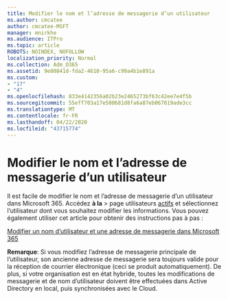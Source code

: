 ```yaml
---
title: Modifier le nom et l’adresse de messagerie d’un utilisateur
ms.author: cmcatee
author: cmcatee-MSFT
manager: mnirkhe
ms.audience: ITPro
ms.topic: article
ROBOTS: NOINDEX, NOFOLLOW
localization_priority: Normal
ms.collection: Adm_O365
ms.assetid: 9e00841d-fda2-4610-95a6-c99a4b1e891a
ms.custom:
- "17"
- "4"
ms.openlocfilehash: 833e4142356a02b23e2465273bf63c42ee7e4f5b
ms.sourcegitcommit: 55eff703a17e500681d8fa6a87eb067019ade3cc
ms.translationtype: MT
ms.contentlocale: fr-FR
ms.lasthandoff: 04/22/2020
ms.locfileid: "43715774"
---
```

# <a name="change-a-users-name-and-email-address"></a>Modifier le nom et l’adresse de messagerie d’un utilisateur

Il est facile de modifier le nom et l’adresse de messagerie d’un utilisateur dans Microsoft 365. Accédez **à la** \> page utilisateurs [actifs](https://go.microsoft.com/fwlink/p/?linkid=834822) et sélectionnez l’utilisateur dont vous souhaitez modifier les informations. Vous pouvez également utiliser cet article pour obtenir des instructions pas à pas :
  
[Modifier un nom d’utilisateur et une adresse de messagerie dans Microsoft 365](https://docs.microsoft.com/office365/admin/add-users/change-a-user-name-and-email-address)
  
 **Remarque**: Si vous modifiez l’adresse de messagerie principale de l’utilisateur, son ancienne adresse de messagerie sera toujours valide pour la réception de courrier électronique (ceci se produit automatiquement). De plus, si votre organisation est en état hybride, toutes les modifications de messagerie et de nom d’utilisateur doivent être effectuées dans Active Directory en local, puis synchronisées avec le Cloud.